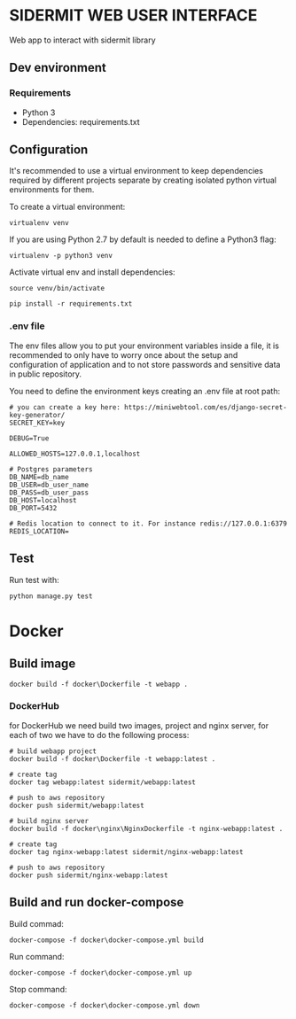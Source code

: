 # SIDERMIT WEB USER INTERFACE

Web app to interact with sidermit library

## Dev environment

### Requirements

- Python 3
- Dependencies: requirements.txt

## Configuration

It's recommended to use a virtual environment to keep dependencies required by different projects separate by creating isolated python virtual environments for them.

To create a virtual environment:

```
virtualenv venv
```
If you are using Python 2.7 by default is needed to define a Python3 flag:

```
virtualenv -p python3 venv
```

Activate virtual env and install dependencies:
```
source venv/bin/activate
 
pip install -r requirements.txt
```

### .env file
The env files allow you to put your environment variables inside a file, it is recommended to only have to worry once about the setup and configuration of application and to not store passwords and sensitive data in public repository.
 
You need to define the environment keys creating an .env file at root path:

```
# you can create a key here: https://miniwebtool.com/es/django-secret-key-generator/
SECRET_KEY=key

DEBUG=True

ALLOWED_HOSTS=127.0.0.1,localhost

# Postgres parameters
DB_NAME=db_name
DB_USER=db_user_name
DB_PASS=db_user_pass
DB_HOST=localhost
DB_PORT=5432

# Redis location to connect to it. For instance redis://127.0.0.1:6379 
REDIS_LOCATION=
```

## Test

Run test with:
```
python manage.py test
```

# Docker

## Build image

```
docker build -f docker\Dockerfile -t webapp .
```

### DockerHub

for DockerHub we need build two images, project and nginx server, for each of two we have to do the following process:

```
# build webapp project
docker build -f docker\Dockerfile -t webapp:latest .

# create tag
docker tag webapp:latest sidermit/webapp:latest

# push to aws repository
docker push sidermit/webapp:latest
```

```
# build nginx server
docker build -f docker\nginx\NginxDockerfile -t nginx-webapp:latest .

# create tag
docker tag nginx-webapp:latest sidermit/nginx-webapp:latest

# push to aws repository
docker push sidermit/nginx-webapp:latest
```

## Build and run docker-compose

Build commad:
```
docker-compose -f docker\docker-compose.yml build
```

Run command:
```
docker-compose -f docker\docker-compose.yml up
```

Stop command:
```
docker-compose -f docker\docker-compose.yml down
```

